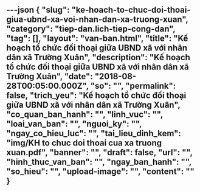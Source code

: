 ---json
{
    "slug": "ke-hoach-to-chuc-doi-thoai-giua-ubnd-xa-voi-nhan-dan-xa-truong-xuan",
    "category": "tiep-dan.lich-tiep-cong-dan",
    "tag": [],
    "layout": "van-ban.html",
    "title": "Kế hoạch tổ chức đối thoại giữa UBND xã với nhân dân xã Trường Xuân",
    "description": "Kế hoạch tổ chức đối thoại giữa UBND xã với nhân dân xã Trường Xuân",
    "date": "2018-08-28T00:05:00.000Z",
    "so": "",
    "permalink": false,
    "trich_yeu": "Kế hoạch tổ chức đối thoại giữa UBND xã với nhân dân xã Trường Xuân",
    "co_quan_ban_hanh": "",
    "linh_vuc": "",
    "loai_van_ban": "",
    "nguoi_ky": "",
    "ngay_co_hieu_luc": "",
    "tai_lieu_dinh_kem": "img/KH to chuc doi thoai cua xa truong xuan.pdf",
    "banner": "",
    "draft": false,
    "url": "",
    "hinh_thuc_van_ban": "",
    "ngay_ban_hanh": "",
    "so_hieu": "",
    "upload-image": "",
    "__content__": ""
}
---

